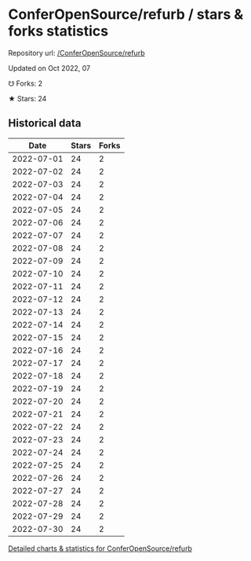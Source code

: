 # ConferOpenSource/refurb / stars & forks statistics

Repository url: [/ConferOpenSource/refurb](https://github.com/ConferOpenSource/refurb)

Updated on Oct 2022, 07

☋ Forks: 2

★ Stars: 24

## Historical data
| Date | Stars | Forks |
|------|-------|-------|
| 2022-07-01 | 24 | 2 | 
| 2022-07-02 | 24 | 2 | 
| 2022-07-03 | 24 | 2 | 
| 2022-07-04 | 24 | 2 | 
| 2022-07-05 | 24 | 2 | 
| 2022-07-06 | 24 | 2 | 
| 2022-07-07 | 24 | 2 | 
| 2022-07-08 | 24 | 2 | 
| 2022-07-09 | 24 | 2 | 
| 2022-07-10 | 24 | 2 | 
| 2022-07-11 | 24 | 2 | 
| 2022-07-12 | 24 | 2 | 
| 2022-07-13 | 24 | 2 | 
| 2022-07-14 | 24 | 2 | 
| 2022-07-15 | 24 | 2 | 
| 2022-07-16 | 24 | 2 | 
| 2022-07-17 | 24 | 2 | 
| 2022-07-18 | 24 | 2 | 
| 2022-07-19 | 24 | 2 | 
| 2022-07-20 | 24 | 2 | 
| 2022-07-21 | 24 | 2 | 
| 2022-07-22 | 24 | 2 | 
| 2022-07-23 | 24 | 2 | 
| 2022-07-24 | 24 | 2 | 
| 2022-07-25 | 24 | 2 | 
| 2022-07-26 | 24 | 2 | 
| 2022-07-27 | 24 | 2 | 
| 2022-07-28 | 24 | 2 | 
| 2022-07-29 | 24 | 2 | 
| 2022-07-30 | 24 | 2 | 


[Detailed charts & statistics for ConferOpenSource/refurb](https://reviewgithub.com/rep/ConferOpenSource/refurb)
